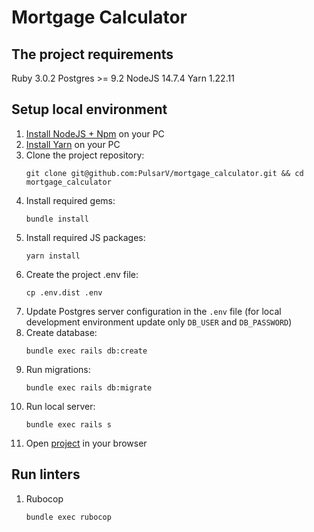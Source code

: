 # Mortgage Calculator

## The project requirements

Ruby 3.0.2
Postgres >= 9.2
NodeJS 14.7.4
Yarn 1.22.11

## Setup local environment

1. [Install NodeJS + Npm](https://nodejs.org/en/download/) on your PC
1. [Install Yarn](https://classic.yarnpkg.com/en/docs/install) on your PC
1. Clone the project repository:
   ```shell
   git clone git@github.com:PulsarV/mortgage_calculator.git && cd mortgage_calculator
   ```
1. Install required gems:
   ```shell
   bundle install
   ```
1. Install required JS packages:
   ```shell
   yarn install
   ```
1. Create the project .env file:
   ```shell
   cp .env.dist .env
   ```
1. Update Postgres server configuration in the ```.env``` file (for local development environment update only ```DB_USER``` and ```DB_PASSWORD```)
1. Create database:
   ```shell
   bundle exec rails db:create
   ```
1. Run migrations:
   ```shell
   bundle exec rails db:migrate
   ```
1. Run local server:
   ```shell
   bundle exec rails s
   ```
1. Open [project](http://localhost:3000) in your browser

## Run linters

1. Rubocop
   ```shell
   bundle exec rubocop
   ```
